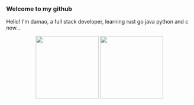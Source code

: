 ### Welcome to my github 
Hello! I'm damao, a full stack developer, learning rust go java python and c now...
<div align="center">
    <span></span>
    <img height="170px" src="https://github-readme-stats.vercel.app/api?username=MBDAMAO" />
    <span></span>
    <img height="170px" src="https://github-readme-stats.vercel.app/api/top-langs/?username=MBDAMAO&layout=compact&langs_count=8" />
    <span></span>
</div>
<!--
**MBDAMAO/MBDAMAO** is a ✨ _special_ ✨ repository because its `README.md` (this file) appears on your GitHub profile.

Here are some ideas to get you started:

- 🔭 I’m currently working on ...
- 🌱 I’m currently learning ...
- 👯 I’m looking to collaborate on ...
- 🤔 I’m looking for help with ...
- 💬 Ask me about ...
- 📫 How to reach me: ...
- 😄 Pronouns: ...
- ⚡ Fun fact: ...
-->
